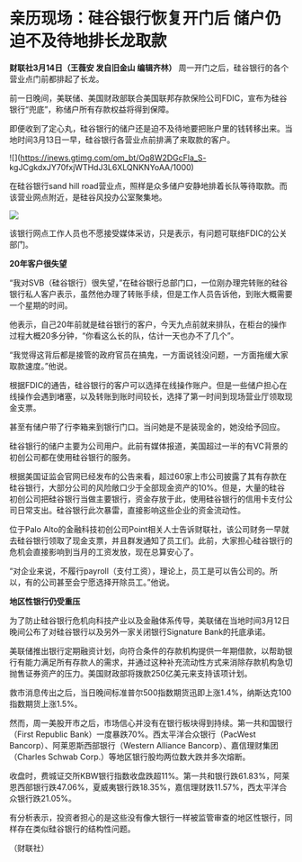 # 亲历现场：硅谷银行恢复开门后 储户仍迫不及待地排长龙取款

**财联社3月14日（王薇安 发自旧金山 编辑齐林）** 周一开门之后，硅谷银行的各个营业点门前都排起了长龙。

前一日晚间，美联储、美国财政部联合美国联邦存款保险公司FDIC，宣布为硅谷银行“兜底”，称储户所有存款权益将得到保障。

即便收到了定心丸，硅谷银行的储户还是迫不及待地要把账户里的钱转移出来。当地时间3月13日一早，硅谷银行各营业点前排满了来取款的客户。

![](https://inews.gtimg.com/om_bt/Oq8W2DGcFla_S-
kgJCgkdxJY70fxjWTHdJ3L6XLQNKNYoAA/1000)

在硅谷银行sand hill road营业点，照样是众多储户安静地排着长队等待取款。而该营业网点附近，是硅谷风投办公室聚集地。

![](https://inews.gtimg.com/om_bt/O0PMIXiBdF6fsJVzF9WCv4VCIYQYln1evRItA7m9AzDFwAA/1000)

该银行网点工作人员也不愿接受媒体采访，只是表示，有问题可联络FDIC的公关部门。

**20年客户很失望**

“我对SVB（硅谷银行）很失望，”在硅谷银行总部门口，一位刚办理完转账的硅谷银行私人客户表示，虽然他办理了转账手续，但是工作人员告诉他，到账大概需要一个星期的时间。

他表示，自己20年前就是硅谷银行的客户，今天九点前就来排队，在柜台的操作过程大概20多分钟，“你看这么长的队，估计一天也办不了几个”。

“我觉得这背后都是接管的政府官员在搞鬼，一方面说钱没问题，一方面拖缓大家取款速度。”他说。

根据FDIC的通告，硅谷银行的客户可以选择在线操作账户。但是一些储户担心在线操作会遇到堵塞，以及转账到账时间较长，选择了第一时间到现场营业厅领取现金支票。

甚至有储户带了行李箱来到银行门口。当问她是不是装现金的，她没给予回应。

硅谷银行的储户主要为公司用户。此前有媒体报道，美国超过一半的有VC背景的初创公司都在使用硅谷银行的服务。

根据美国证监会官网已经发布的公告来看，超过60家上市公司披露了其有存款在硅谷银行，大部分公司的风险敞口少于全部现金资产的10%。但是，大量的硅谷初创公司把硅谷银行当做主要银行，资金存放于此，使用硅谷银行的信用卡支付公司日常支出。硅谷银行此次暴雷，直接影响这些企业的资金流动性。

位于Palo
Alto的金融科技初创公司Point相关人士告诉财联社，该公司财务一早就去硅谷银行领取了现金支票，并且群发通知了员工们。此前，大家担心硅谷银行的危机会直接影响到当月的工资发放，现在总算安心了。

“对企业来说，不履行payroll（支付工资），理论上，员工是可以告公司的。所以，有的公司甚至会宁愿选择开除员工。”他说。

**地区性银行仍受重压**

为了防止硅谷银行危机向科技产业以及金融体系传导，美联储在当地时间3月12日晚间公布了对硅谷银行以及另外一家关闭银行Signature Bank的托底承诺。

美联储推出银行定期融资计划，向符合条件的存款机构提供一年期借款，以帮助银行有能力满足所有存款人的需求，并通过这种补充流动性方式来消除存款机构急切抛售证券资产的压力。美国财政部将拨款250亿美元来支持该项计划。

救市消息传出之后，当日晚间标准普尔500指数期货迅即上涨1.4%，纳斯达克100指数期货上涨1.5%。

然而，周一美股开市之后，市场信心并没有在银行板块得到持续。第一共和国银行（First Republic
Bank）一度暴跌70%。西太平洋合众银行（PacWest Bancorp）、阿莱恩斯西部银行（Western Alliance
Bancorp）、嘉信理财集团（Charles Schwab Corp.）等地区银行股均两位数大跌并多次熔断。

收盘时，费城证交所KBW银行指数收盘跌超11%。第一共和银行跌61.83%，阿莱恩西部银行跌47.06%，夏威夷银行跌18.35%，嘉信理财跌11.57%，西太平洋合众银行跌21.05%。

有分析表示，投资者担心的是这些没有像大银行一样被监管审查的地区性银行，同样存在类似硅谷银行的结构性问题。

（财联社）

